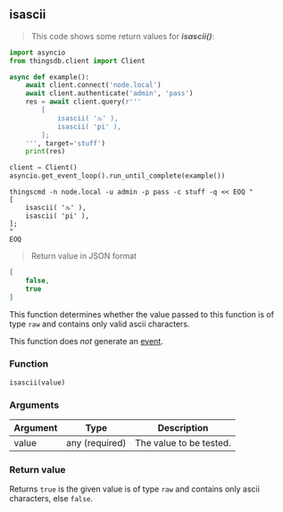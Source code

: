 ## isascii

> This code shows some return values for ***isascii()***:

```python
import asyncio
from thingsdb.client import Client

async def example():
    await client.connect('node.local')
    await client.authenticate('admin', 'pass')
    res = await client.query(r'''
        [
            isascii( 'ԉ' ),
            isascii( 'pi' ),
        ];
    ''', target='stuff')
    print(res)

client = Client()
asyncio.get_event_loop().run_until_complete(example())
```

```shell
thingscmd -n node.local -u admin -p pass -c stuff -q << EOQ "
[
    isascii( 'ԉ' ),
    isascii( 'pi' ),
];
"
EOQ
```

> Return value in JSON format

```json
[
    false,
    true
]
```

This function determines whether the value passed to this function is of
type `raw` and contains only valid ascii characters.

This function does *not* generate an [event](#events).

### Function
`isascii(value)`

### Arguments
Argument | Type | Description
-------- | ---- | -----------
value | any (required) | The value to be tested.

### Return value
Returns `true` is the given value is of type `raw` and contains only ascii characters, else `false`.
